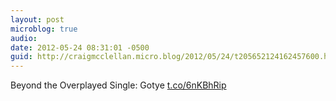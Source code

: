 ```yaml
---
layout: post
microblog: true
audio: 
date: 2012-05-24 08:31:01 -0500
guid: http://craigmcclellan.micro.blog/2012/05/24/t205652124162457600.html
---
```

Beyond the Overplayed Single: Gotye [t.co/6nKBhRip](http://t.co/6nKBhRip)
